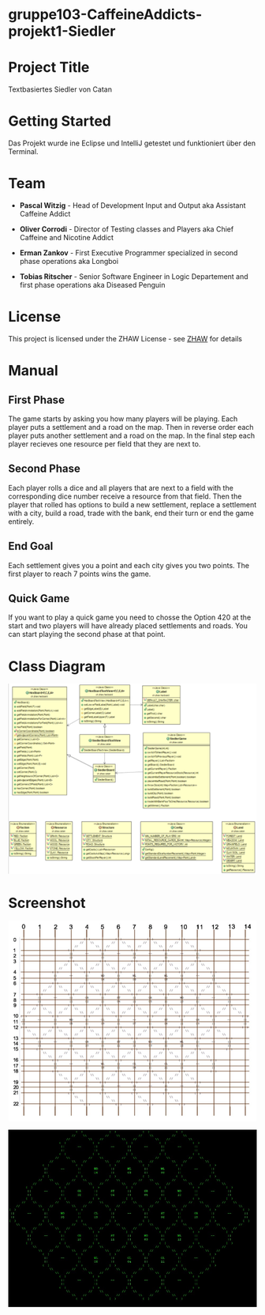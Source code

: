 # gruppe103-CaffeineAddicts-projekt1-Siedler

# Project Title

Textbasiertes Siedler von Catan

# Getting Started

Das Projekt wurde ine Eclipse und IntelliJ getestet und funktioniert über den Terminal.

# Team

* **Pascal Witzig** - Head of Development Input and Output aka Assistant Caffeine Addict

* **Oliver Corrodi** - Director of Testing classes and Players aka Chief Caffeine and Nicotine Addict

* **Erman Zankov** - First Executive Programmer specialized in second phase operations aka Longboi

* **Tobias Ritscher** - Senior Software Engineer in Logic Departement and first phase operations aka Diseased Penguin

# License

This project is licensed under the ZHAW License - see [ZHAW](http://www.zhaw.ch) for details

# Manual

## First Phase
The game starts by asking you how many players will be playing.
Each player puts a settlement and a road on the map. Then in reverse order each player puts another settlement and a road on the map. In the final step each player recieves one resource per field that they are next to.

## Second Phase

Each player rolls a dice and all players that are next to a field with the corresponding dice number receive a resource from that field.
Then the player that rolled has options to build a new settlement, replace a settlement with a city, build a road, trade with the bank, end their turn or end the game entirely.

## End Goal

Each settlement gives you a point and each city gives you two points. The first player to reach 7 points wins the game.

## Quick Game

If you want to play a quick game you need to chosse the Option 420 at the start and two players will have already placed settlements and roads. You can start playing the second phase at that point.

# Class Diagram

![Flowchart](Klassendiagramm.png)

# Screenshot

![Screenshot]({57B1CA07-01C9-4EDD-A920-08E87F946C49}.png)

![Screenshot]({B9B239C4-F7E6-4308-B53A-C57930EB3FB0}.png)

